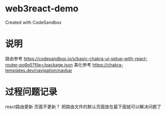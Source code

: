 # web3react-demo
Created with CodeSandbox

# 说明
路由参考
https://codesandbox.io/s/basic-chakra-ui-setup-with-react-router-po6q5?file=/package.json
美化参考 
https://chakra-templates.dev/navigation/navbar



# 过程问题记录

react路由更新 页面不更新？
把路由文件的默认页面放在最下面就可以解决问题了
<Route path="/"  component={Home}></Route>